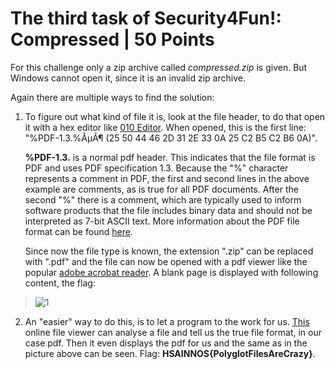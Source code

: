 # The third task of Security4Fun!: Compressed | 50 Points
For this challenge only a zip archive called *compressed.zip* is given. But Windows cannot open it, since it is an invalid zip archive.

Again there are multiple ways to find the solution:
1. To figure out what kind of file it is, look at the file header, to do that open it with a hex editor like [010 Editor](https://www.sweetscape.com/010editor/). When
opened, this is the first line: "%PDF-1.3.%ÂµÂ¶ (25 50 44 46 2D 31 2E 33 0A 25 C2 B5 C2 B6 0A)". 
    
    **%PDF-1.3.** is a normal pdf header. This indicates that the file format is PDF and uses PDF specification 1.3. Because the "%" character represents 
a comment in PDF, the first and second lines in the above example are comments, as is true for all PDF documents. After the second "%" there is a comment, 
which are typically used to inform software products that the file includes binary data and should not be interpreted as 7-bit ASCII text. More information about
the PDF file format can be found [here](https://resources.infosecinstitute.com/topic/pdf-file-format-basic-structure/).

    Since now the file type is known, the extension ".zip" can be replaced with ".pdf" and the file can now be opened with a pdf viewer like the popular
[adobe acrobat reader](https://www.adobe.com/de/acrobat/pdf-reader.html). A blank page is displayed with following content, the flag:

>![1](https://user-images.githubusercontent.com/118717731/220561250-fc0994a0-fb3d-420b-9c7a-882ec506e8eb.png)

2. An "easier" way to do this, is to let a program to the work for us. [This](https://filext.com/online-file-viewer.html) online file viewer can analyse a file and
tell us the true file format, in our case pdf. Then it even displays the pdf for us and the same as in the picture above can be seen. Flag: 
**HSAINNOS{PolyglotFilesAreCrazy}**.


